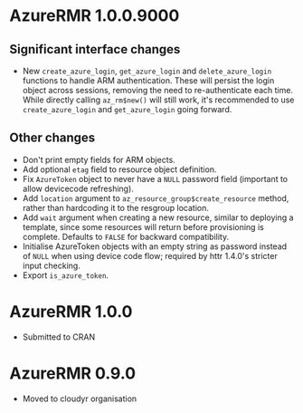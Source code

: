 # AzureRMR 1.0.0.9000

## Significant interface changes

* New `create_azure_login`, `get_azure_login` and `delete_azure_login` functions to handle ARM authentication. These will persist the login object across sessions, removing the need to re-authenticate each time. While directly calling `az_rm$new()` will still work, it's recommended to use `create_azure_login` and `get_azure_login` going forward.

## Other changes

* Don't print empty fields for ARM objects.
* Add optional `etag` field to resource object definition.
* Fix `AzureToken` object to never have a `NULL` password field (important to allow devicecode refreshing).
* Add `location` argument to `az_resource_group$create_resource` method, rather than hardcoding it to the resgroup location.
* Add `wait` argument when creating a new resource, similar to deploying a template, since some resources will return before provisioning is complete. Defaults to `FALSE` for backward compatibility.
* Initialise AzureToken objects with an empty string as password instead of `NULL` when using device code flow; required by httr 1.4.0's stricter input checking.
* Export `is_azure_token`.

# AzureRMR 1.0.0

* Submitted to CRAN

# AzureRMR 0.9.0

* Moved to cloudyr organisation
